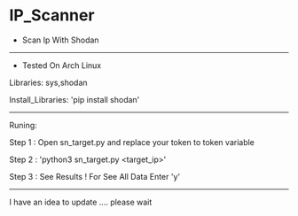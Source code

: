 # IP_Scanner
* Scan Ip With Shodan

_______________________________________________________

* Tested On Arch Linux

Libraries: sys,shodan

Install_Libraries: 'pip install shodan'

_______________________________________________________

Runing:

Step 1 : Open sn_target.py and replace your token to token variable

Step 2 : 'python3 sn_target.py <target_ip>'

Step 3 : See Results ! For See All Data Enter 'y'

_______________________________________________________

I have an idea to update .... please wait
